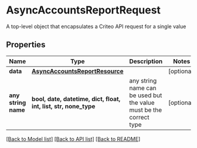 # AsyncAccountsReportRequest

A top-level object that encapsulates a Criteo API request for a single value

## Properties
Name | Type | Description | Notes
------------ | ------------- | ------------- | -------------
**data** | [**AsyncAccountsReportResource**](AsyncAccountsReportResource.md) |  | [optional] 
**any string name** | **bool, date, datetime, dict, float, int, list, str, none_type** | any string name can be used but the value must be the correct type | [optional]

[[Back to Model list]](../README.md#documentation-for-models) [[Back to API list]](../README.md#documentation-for-api-endpoints) [[Back to README]](../README.md)



